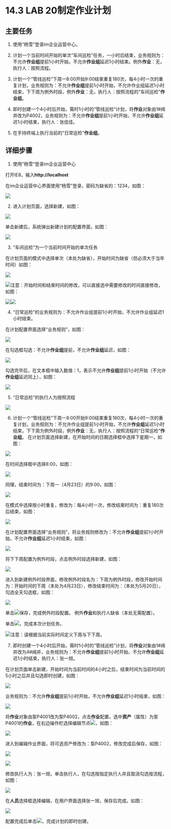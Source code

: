 # 14.3	LAB 20制定作业计划
## 主要任务
1. 使用“杨雪”登录im企业运营中心。

1. 计划一个当前时间开始的单次“车间巡检”任务，一小时后结束，业务规则为：不允许**作业组**提前1小时开始，不允许**作业组**延迟1小时结束。例外**作业**：无，执行人：按照流程。

1. 计划一个“管线巡检”下周一8:00开始9:00结束重复180次，每4小时一次的重复计划，业务规则为：不允许**作业组**提前1小时开始，不允许作业组延迟1小时结束，下下周为例外时段，例外**作业**：无，执行人：按照流程的“车间巡检”**作业组**。

1. 即时创建一个4小时后开始，需时1小时的“管线巡检”计划，将**作业**对象由1#阀井改为P4002，业务规则为：不允许**作业组**提前1小时开始，不允许**作业组**延迟1小时结束，执行人：张佳佳。

1. 在手持终端上执行当前的“日常巡检”**作业组**。

## 详细步骤
1. 使用“杨雪”登录im企业运营中心

打开IE8，输入**http://localhost**

在im企业运营中心界面使用“杨雪”登录，密码为缺省的：1234，如图：

![](./images/制定计划1.png)

2. 进入计划页面，选择新建，如图：

![](./images/制定计划2.png)

单击新建后，系统弹出新建计划的配置界面，如图：

![](./images/制定计划3.png)

3. “车间巡检”为一个当前时间开始的单次任务

在计划页面的模式中选择单次（本处为缺省），开始时间为缺省（但必须大于当年时间）如图：

![](./images/制定计划4.png)

![](./images/注意.png)注意：开始时间和结束时间的修改，可以直接选中需要修改的时间直接修改，如图：

![](./images/制定计划5.png)![](./images/制定计划6.png)

4. “日常巡检”的业务规则为：不允许作业组提前1小时开始，不允许作业组延迟1小时结束。

在计划配置界面选择“业务规则”，如图：

![](./images/制定计划7.png)

在勾选框勾选：不允许**作业组**提前，不允许**作业组**延迟，如图：

![](./images/制定计划8.png)

勾选完毕后，在文本框中输入数值：1，表示不允许**作业组**提前1小时开始（不允许**作业组**延迟同上），如图：

![](./images/制定计划9.png)

5. “日常巡检”的执行人为按照流程

![](./images/制定计划10.png)

6. 计划一个“管线巡检”下周一8:00开始9:00结束重复180次，每4小时一次的重复计划，业务规则为：不允许作业组提前1小时开始，不允许**作业组**延迟1小时结束，下下周为例外时段，例外**作业**：无，执行人：按照流程的“日常巡检”**作业组**。
在计划页面选择新建，在开始时间的日期选择框中选择下星期一，如图：

![](./images/制定计划11.png)

在时间选择框中选择8:00，如图：

![](./images/制定计划12.png)

同理，结束时间为：下周一（4月23日）的9:00，如图：

![](./images/制定计划13.png)

在模式中选择按小时重复，修改为：每4小时一次，修改结束时间为：重复180次后结束，如图：

![](./images/制定计划14.png)

在计划配置界面选择“业务规则”，将业务规则修改为：不允许**作业组**提前1小时开始，不允许**作业组**延迟1小时结束，如图：

![](./images/制定计划15.png)

将下下周配置为例外时段，点击例外时段选择新建，如图：

![](./images/制定计划16.png)

进入到新建例外时段界面，修改例外时段名为：下周为例外时段，修改开始时间为：开始时间的下周（本处为4月23日），修改结束时间为：（本处为5月20日），勾选全天勾选框，如图：

![](./images/制定计划17.png)

单击![](./images/图标8.png)保存，完成例外时段配置。
例外**作业**和执行人缺省（本处无需配置）。

单击![](./images/图标9.png)，完成本次计划任务。

![](./images/注意.png)注意：请根据当前实际时间定义下周与下下周。

7. 即时创建一个4小时后开始，需时1小时的“管线巡检”计划，将**作业**对象由1#阀井改为4#阀井，业务规则为：不允许**作业组**提前1小时开始，不允许**作业组**延迟1小时结束，执行人：张一旭。

在计划页面单击新建，开始时间为当前时间的4小时之后，结束时间为当前时间的5小时之后并且勾选即时创建，如图：

![](./images/制定计划18.png)

业务规则为：不允许**作业组**提前1小时开始，不允许**作业组**延迟1小时结束，如图：

![](./images/制定计划19.png)

将**作业**对象由泵P4001改为泵P4002，点击**作业**配置，选中**资产**（属性）为泵P4001的**作业**，在右边操作栏选择编辑节点![](./images/图标6.png)，如图：

![](./images/制定计划20.png)

进入到编辑作业界面，将可选资产修改为：泵P4002，修改完成后保存，如图：

![](./images/制定计划21.png)

![](./images/制定计划22.png)

修改执行人为：张一旭，单击执行人，在勾选按指定执行人并且取消勾选按流程，如图：

![](./images/制定计划23.png)

在**人员**选择框选择编辑，在用户界面选择张一旭，保存后完成，如图：

![](./images/制定计划24.png)

配置完成后单击![](./images/图标7.png)，完成计划的即时创建。